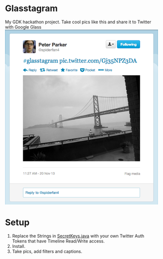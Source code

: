 Glasstagram
===========

My GDK hackathon project. Take cool pics like this and share it to Twitter with Google Glass ![Bay Bridge](sample_tweet.png)

Setup
=====
1. Replace the Strings in [SecretKeys.java](App/src/com/fourpool/glasstagram/SecretKeys.java) with your own Twitter Auth Tokens that have Timeline Read/Write access.
2. Install.
3. Take pics, add filters and captions.
